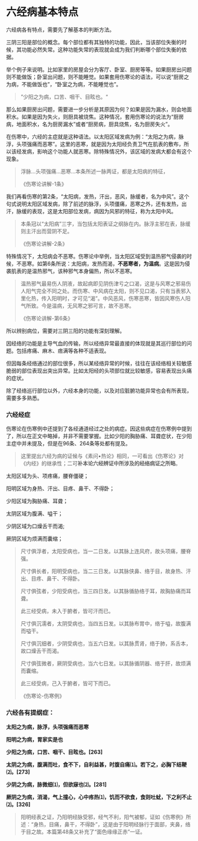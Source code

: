 # 六经病基本特点

六经病各有特点，需要先了解基本的判断方法。

三阴三阳是部位的概念。每个部位都有其独特的功能，因此，当该部位失衡的时候，其功能必然失常。这种功能失常的表现就会成为我们判断哪个部位失衡的依据。

举个例子来说明。比如家里的房屋会分为客厅、卧室、厨房等等。如果厨房出问题则不能做饭；卧室出问题，则不能睡觉。如果套用伤寒论的语法，可以说“厨房之为病，不能做饭也”，“卧室之为病，不能睡觉也”。

> ”少阳之为病，口苦、咽干、目眩也。“

那么如果厨房出问题，需要进一步分析是其原因为何？如果是因为漏水，则会地面积水。如果是因为失火，则厨具被烧焦。这种情况，套用伤寒论的说法为“厨房病，地面积水，名为厨房漏水”或者“厨房病，厨具烧焦，名为厨房失火”。

在伤寒中，六经的主症就是这种语法。以太阳区域发病为例：“太阳之为病，脉浮，头项强痛而恶寒”。这里的恶寒，就是因为太阳经负责卫气在肌表的敷布，所以该经发病，影响这个功能人就恶寒。除特殊情况外，该区域的发病大都会有这个现象。

> 浮脉...头项强痛...恶寒...本条所述一脉两证，都是太阳病的特征，
>
> 《伤寒论讲解-1条》

我们再看伤寒的第2条，“太阳病，发热，汗出，恶风，脉缓者，名为中风”。这个句式说明太阳区域发病，除了前述的脉浮，头项僵痛，恶寒之外，还有发热，出汗，脉缓的表现，这是太阳部位发病，病因为风邪的特征，称为太阳中风。

> 本条冠以“太阳病”三字，当包括太阳表证之纲脉在内。脉浮主邪在表，脉缓则主汗出而营阴不足。
>
> 《伤寒论讲解-2条》

特殊情况下，太阳病会不恶寒。伤寒论中举例，当太阳区域受到温热邪气侵袭的时候，不恶寒。如第6条所说：太阳病，发热而渴，**不恶寒者，为温病**。这是因为侵袭肌表的是温热邪气，该种邪气本身偏热，所以不恶寒。

> 温热邪气最易伤人阴液，故起病即见阴伤津亏之口渴，这是与风寒之邪易伤人阳气完全不同之处。而伤寒、中风病在太阳，则不见口渴，只有当表邪入里化热，传入阳明时，才可见“渴”。中风恶风，伤寒恶寒，皆因风寒伤人阳气所致。今是温病，无风寒之邪可言，故不恶寒。
>
> 《伤寒论讲解-第6条》

所以辨别病位，需要对三阴三阳的功能有深刻理解。

因经络的功能是主导气血的传输，所以经络异常最直接的体现就是其巡行部位的问题。包括疼痛、麻木、痞满等各种不适表现。

但因每条经络通过的部位很多，所以某经络异常的时候，往往在该经络相关较敏感脆弱的部位表现出突出异常。比如太阳经的头项部位就比较敏感，容易表现出头痛的症状。

除了经络巡行部位以外，六经本身的功能，以及对应脏腑功能异常也会有所表现，需要多多熟悉。



### 六经经症

伤寒论在伤寒例中还提到了各经通道经过之处的病症。因这些病症在伤寒例中提到了，所以在正文中略掉，并非不需要掌握。比如少阳的胸胁痛、耳聋症状，在少阳主症中并未提及，但是在96条、264条等处都有提及。

> 这里提出六经为病的证候与《素问•热论》相同，一可看出《伤寒论》对《内经》的继承性；二可**补本论六经辨证中所涉及的经络病证之所略**。

太阳区域为头、项疼痛，腰脊僵硬；

阳明区域为身热、汗出、目疼、鼻干、不得卧；

少阳区域为胸胁痛、耳聋；

太阴区域为腹满、嗌干；

少阴区域为口燥舌干而渴;

厥阴区域为烦满而囊缩；

> 尺寸俱浮者，太阳受病也，当一二日发。以其脉上连风府，故头项痛，腰脊强。
>
> 尺寸俱长者，阳明受病也，当二三日发。以其脉侠鼻、络于目，故身热、汗出、目疼、鼻干、不得卧。
>
> 尺寸俱弦者，少阳受病也，当三四日发。以其脉循胁络于耳，故胸胁痛而耳聋。
>
> 此三经受病，未入于腑者，皆可汗而已。
>
> 尺寸俱沉濡者，太阴受病也，当四五日发。以其脉布胃中，络于嗌，故腹满而嗌干。
>
> 尺寸俱沉细者，少阴受病也，当五六日发。以其脉贯肾，络于肺，系舌本，故口燥舌干而渴。
>
> 尺寸俱弦微者，厥阴受病也，当六七日发。以其脉循阴器、络于肝，故烦满而囊缩。
>
> 此三经受病，己入于腑者，皆可下而已。
>
> 《伤寒论-伤寒例》

### 六经各有提纲症：

**太阳之为病，脉浮，头项强痛而恶寒**

**阳明之为病，胃家实是也**

**少阳之为病，口苦、咽干、目眩也。[263]**

**太阴之为病，腹满而吐，食不下，自利益甚，时腹自痛⑴。若下之，必胸下结鞕⑵。[273]**

**少阴之为病，脉微细⑴，但欲寐也⑵。[281]**

**厥阴之为病，消渴，气上撞心，心中疼热⑴，饥而不欲食，食则吐蚘，下之利不止⑵。[326]**

> 阳明经表之证，乃阳明经脉受邪，经气不利，阳气被郁，证如《伤寒例》所述：“身热，目痛，鼻干，不得卧”，这是由于阳明经脉行于面部，夹鼻，络于目之故。本篇第48条又补充了“面色缘缘正赤”一证。

